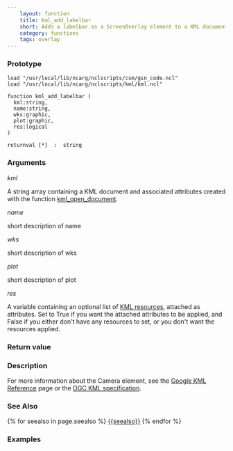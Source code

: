 ```yaml
---
    layout: function
    title: kml_add_labelbar
    short: Adds a labelbar as a ScreenOverlay element to a KML document
    category: functions
    tags: overlay
---
```


### Prototype

<pre><code>load "/usr/local/lib/ncarg/nclscripts/csm/gsn_code.ncl"
load "/usr/local/lib/ncarg/nclscripts/kml/kml.ncl"

function kml_add_labelbar (
  kml:string,
  name:string,
  wks:graphic,
  plot:graphic,
  res:logical
)

returnval [*]  :  string
</code></pre>

### Arguments
*kml*

A string array containing a KML document and associated attributes created with the function [kml_open_document]({{site.base_url}}functions/kml_open_document.html).

*name*

short description of name

*wks*

short description of wks

*plot*

short description of plot

*res*

A variable containing an optional list of [KML resources](resources), attached as attributes. Set to True if you want the attached attributes to be applied, and False if you either don't have any resources to set, or you don't want the resources applied.

### Return value

### Description

For more information about the Camera element, see the [Google KML Reference](https://developers.google.com/kml/documentation/kmlreference#camera) page or the [OGC KML specification](http://www.opengeospatial.org/standards/kml/).


### See Also

{% for seealso in page.seealso %}
[{{seealso}}]({{site.base_url}}functions/{{seealso}}.html)
{% endfor %}

### Examples


